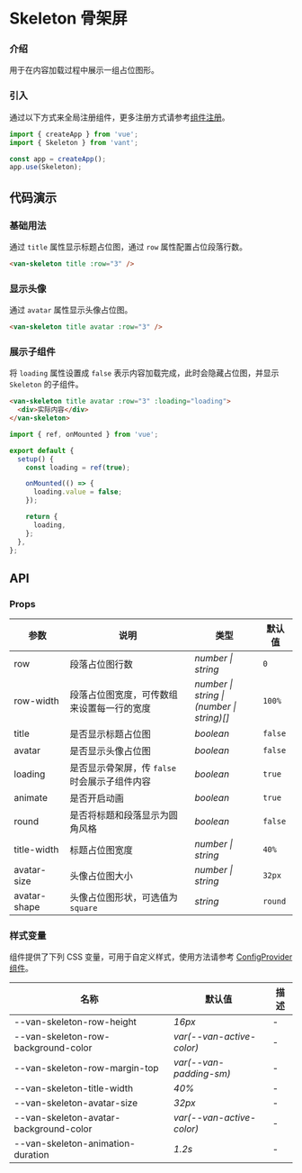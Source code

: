 # Skeleton 骨架屏

### 介绍

用于在内容加载过程中展示一组占位图形。

### 引入

通过以下方式来全局注册组件，更多注册方式请参考[组件注册](#/zh-CN/advanced-usage#zu-jian-zhu-ce)。

```js
import { createApp } from 'vue';
import { Skeleton } from 'vant';

const app = createApp();
app.use(Skeleton);
```

## 代码演示

### 基础用法

通过 `title` 属性显示标题占位图，通过 `row` 属性配置占位段落行数。

```html
<van-skeleton title :row="3" />
```

### 显示头像

通过 `avatar` 属性显示头像占位图。

```html
<van-skeleton title avatar :row="3" />
```

### 展示子组件

将 `loading` 属性设置成 `false` 表示内容加载完成，此时会隐藏占位图，并显示 `Skeleton` 的子组件。

```html
<van-skeleton title avatar :row="3" :loading="loading">
  <div>实际内容</div>
</van-skeleton>
```

```js
import { ref, onMounted } from 'vue';

export default {
  setup() {
    const loading = ref(true);

    onMounted(() => {
      loading.value = false;
    });

    return {
      loading,
    };
  },
};
```

## API

### Props

| 参数 | 说明 | 类型 | 默认值 |
| --- | --- | --- | --- |
| row | 段落占位图行数 | _number \| string_ | `0` |
| row-width | 段落占位图宽度，可传数组来设置每一行的宽度 | _number \| string \|<br>(number \| string)[]_ | `100%` |
| title | 是否显示标题占位图 | _boolean_ | `false` |
| avatar | 是否显示头像占位图 | _boolean_ | `false` |
| loading | 是否显示骨架屏，传 `false` 时会展示子组件内容 | _boolean_ | `true` |
| animate | 是否开启动画 | _boolean_ | `true` |
| round | 是否将标题和段落显示为圆角风格 | _boolean_ | `false` |
| title-width | 标题占位图宽度 | _number \| string_ | `40%` |
| avatar-size | 头像占位图大小 | _number \| string_ | `32px` |
| avatar-shape | 头像占位图形状，可选值为 `square` | _string_ | `round` |

### 样式变量

组件提供了下列 CSS 变量，可用于自定义样式，使用方法请参考 [ConfigProvider 组件](#/zh-CN/config-provider)。

| 名称                                   | 默认值                    | 描述 |
| -------------------------------------- | ------------------------- | ---- |
| --van-skeleton-row-height              | _16px_                    | -    |
| --van-skeleton-row-background-color    | _var(--van-active-color)_ | -    |
| --van-skeleton-row-margin-top          | _var(--van-padding-sm)_   | -    |
| --van-skeleton-title-width             | _40%_                     | -    |
| --van-skeleton-avatar-size             | _32px_                    | -    |
| --van-skeleton-avatar-background-color | _var(--van-active-color)_ | -    |
| --van-skeleton-animation-duration      | _1.2s_                    | -    |
